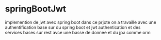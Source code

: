 # springBootJwt
implemention de jwt avec spring boot 
dans ce prjote on a travaille avec une authentification base sur du spring boot et jwt authentication 
et des services bases sur rest avce une basse de donnee et du jpa comme orm
